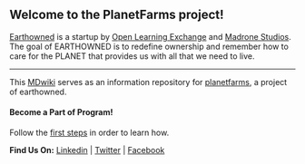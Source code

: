 ## Welcome to the PlanetFarms project!

[Earthowned](http://www.earthowned.org/) is a startup by [Open Learning Exchange](http://www.ole.org) and [Madrone Studios](https://www.madronestudios.com). The goal of EARTHOWNED is to redefine ownership and remember how to care for the PLANET that provides us with all that we need to live. 

---

This [MDwiki](https://dynalon.github.io/mdwiki/#!index.md) serves as an information repository for [planetfarms](https://github.com/earthowned/planetfarms), a project of earthowned.


#### Become a Part of Program!
Follow the [first steps](pages/micromaster/firststeps.md) in order to learn how.

**Find Us On:** [Linkedin](https://www.linkedin.com/company/open-learning-exchange) | [Twitter](https://twitter.com/oleorg) | [Facebook](https://www.facebook.com/openlearningexchange/)
